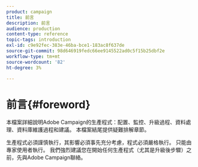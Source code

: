 ```yaml
---
product: campaign
title: 前言
description: 前言
audience: production
content-type: reference
topic-tags: introduction
exl-id: c9e92fec-383e-46ba-bce1-183ac8f637de
source-git-commit: 98d646919fedc66ee9145522ad0c5f15b25dbf2e
workflow-type: tm+mt
source-wordcount: '82'
ht-degree: 3%

---
```


# 前言{#foreword}

本檔案詳細說明Adobe Campaign的生產程式：配置、監控、升級過程、資料處理、資料庫維護過程和建議。 本檔案結尾提供疑難排解章節。

生產程式必須謹慎執行，其影響必須事先充分考慮，程式必須嚴格執行。 只能由專家使用者執行。 我們強烈建議您在開始任何生產程式（尤其是升級後步驟）之前，先與Adobe Campaign聯絡。
